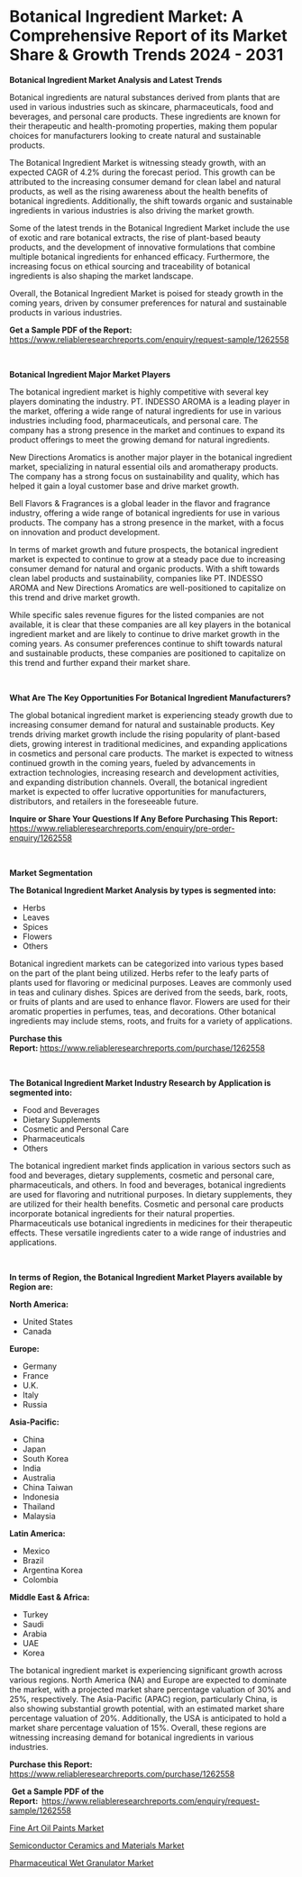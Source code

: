 <p><h1>Botanical Ingredient Market: A Comprehensive Report of its Market Share & Growth Trends 2024 - 2031</h1></p><p><strong>Botanical Ingredient Market Analysis and Latest Trends</strong></p>
<p><p>Botanical ingredients are natural substances derived from plants that are used in various industries such as skincare, pharmaceuticals, food and beverages, and personal care products. These ingredients are known for their therapeutic and health-promoting properties, making them popular choices for manufacturers looking to create natural and sustainable products.</p><p>The Botanical Ingredient Market is witnessing steady growth, with an expected CAGR of 4.2% during the forecast period. This growth can be attributed to the increasing consumer demand for clean label and natural products, as well as the rising awareness about the health benefits of botanical ingredients. Additionally, the shift towards organic and sustainable ingredients in various industries is also driving the market growth.</p><p>Some of the latest trends in the Botanical Ingredient Market include the use of exotic and rare botanical extracts, the rise of plant-based beauty products, and the development of innovative formulations that combine multiple botanical ingredients for enhanced efficacy. Furthermore, the increasing focus on ethical sourcing and traceability of botanical ingredients is also shaping the market landscape.</p><p>Overall, the Botanical Ingredient Market is poised for steady growth in the coming years, driven by consumer preferences for natural and sustainable products in various industries.</p></p>
<p><strong>Get a Sample PDF of the Report:&nbsp;</strong> <a href="https://www.reliableresearchreports.com/enquiry/request-sample/1262558">https://www.reliableresearchreports.com/enquiry/request-sample/1262558</a></p>
<p>&nbsp;</p>
<p><strong>Botanical Ingredient Major Market Players</strong></p>
<p><p>The botanical ingredient market is highly competitive with several key players dominating the industry. PT. INDESSO AROMA is a leading player in the market, offering a wide range of natural ingredients for use in various industries including food, pharmaceuticals, and personal care. The company has a strong presence in the market and continues to expand its product offerings to meet the growing demand for natural ingredients.</p><p>New Directions Aromatics is another major player in the botanical ingredient market, specializing in natural essential oils and aromatherapy products. The company has a strong focus on sustainability and quality, which has helped it gain a loyal customer base and drive market growth.</p><p>Bell Flavors & Fragrances is a global leader in the flavor and fragrance industry, offering a wide range of botanical ingredients for use in various products. The company has a strong presence in the market, with a focus on innovation and product development.</p><p>In terms of market growth and future prospects, the botanical ingredient market is expected to continue to grow at a steady pace due to increasing consumer demand for natural and organic products. With a shift towards clean label products and sustainability, companies like PT. INDESSO AROMA and New Directions Aromatics are well-positioned to capitalize on this trend and drive market growth.</p><p>While specific sales revenue figures for the listed companies are not available, it is clear that these companies are all key players in the botanical ingredient market and are likely to continue to drive market growth in the coming years. As consumer preferences continue to shift towards natural and sustainable products, these companies are positioned to capitalize on this trend and further expand their market share.</p></p>
<p>&nbsp;</p>
<p><strong>What Are The Key Opportunities For Botanical Ingredient Manufacturers?</strong></p>
<p><p>The global botanical ingredient market is experiencing steady growth due to increasing consumer demand for natural and sustainable products. Key trends driving market growth include the rising popularity of plant-based diets, growing interest in traditional medicines, and expanding applications in cosmetics and personal care products. The market is expected to witness continued growth in the coming years, fueled by advancements in extraction technologies, increasing research and development activities, and expanding distribution channels. Overall, the botanical ingredient market is expected to offer lucrative opportunities for manufacturers, distributors, and retailers in the foreseeable future.</p></p>
<p><strong>Inquire or Share Your Questions If Any Before Purchasing This Report:</strong> <a href="https://www.reliableresearchreports.com/enquiry/pre-order-enquiry/1262558">https://www.reliableresearchreports.com/enquiry/pre-order-enquiry/1262558</a></p>
<p>&nbsp;</p>
<p><strong>Market Segmentation</strong></p>
<p><strong>The Botanical Ingredient Market Analysis by types is segmented into:</strong></p>
<p><ul><li>Herbs</li><li>Leaves</li><li>Spices</li><li>Flowers</li><li>Others</li></ul></p>
<p><p>Botanical ingredient markets can be categorized into various types based on the part of the plant being utilized. Herbs refer to the leafy parts of plants used for flavoring or medicinal purposes. Leaves are commonly used in teas and culinary dishes. Spices are derived from the seeds, bark, roots, or fruits of plants and are used to enhance flavor. Flowers are used for their aromatic properties in perfumes, teas, and decorations. Other botanical ingredients may include stems, roots, and fruits for a variety of applications.</p></p>
<p><strong>Purchase this Report:&nbsp;</strong><a href="https://www.reliableresearchreports.com/purchase/1262558">https://www.reliableresearchreports.com/purchase/1262558</a></p>
<p>&nbsp;</p>
<p><strong>The Botanical Ingredient Market Industry Research by Application is segmented into:</strong></p>
<p><ul><li>Food and Beverages</li><li>Dietary Supplements</li><li>Cosmetic and Personal Care</li><li>Pharmaceuticals</li><li>Others</li></ul></p>
<p><p>The botanical ingredient market finds application in various sectors such as food and beverages, dietary supplements, cosmetic and personal care, pharmaceuticals, and others. In food and beverages, botanical ingredients are used for flavoring and nutritional purposes. In dietary supplements, they are utilized for their health benefits. Cosmetic and personal care products incorporate botanical ingredients for their natural properties. Pharmaceuticals use botanical ingredients in medicines for their therapeutic effects. These versatile ingredients cater to a wide range of industries and applications.</p></p>
<p>&nbsp;</p>
<p><strong>In terms of Region, the Botanical Ingredient Market Players available by Region are:</strong></p>
<p>
    <p> <strong> North America: </strong>
        <ul>
            <li>United States</li>
            <li>Canada</li>
        </ul>
        </p> 
    <p> <strong> Europe: </strong>
        <ul>
            <li>Germany</li>
            <li>France</li>
            <li>U.K.</li>
            <li>Italy</li>
            <li>Russia</li>
        </ul>
        </p> 
    <p> <strong> Asia-Pacific: </strong>
        <ul>
            <li>China</li>
            <li>Japan</li>
            <li>South Korea</li>
            <li>India</li>
            <li>Australia</li>
            <li>China Taiwan</li>
            <li>Indonesia</li>
            <li>Thailand</li>
            <li>Malaysia</li>
        </ul>
        </p> 
    <p> <strong> Latin America: </strong>
        <ul>
            <li>Mexico</li>
            <li>Brazil</li>
            <li>Argentina Korea</li>
            <li>Colombia</li>
        </ul>
        </p> 
    <p> <strong> Middle East & Africa: </strong>
        <ul>
            <li>Turkey</li>
            <li>Saudi</li>
            <li>Arabia</li>
            <li>UAE</li>
            <li>Korea</li>
        </ul>
    </p>
    </p>
<p><p>The botanical ingredient market is experiencing significant growth across various regions. North America (NA) and Europe are expected to dominate the market, with a projected market share percentage valuation of 30% and 25%, respectively. The Asia-Pacific (APAC) region, particularly China, is also showing substantial growth potential, with an estimated market share percentage valuation of 20%. Additionally, the USA is anticipated to hold a market share percentage valuation of 15%. Overall, these regions are witnessing increasing demand for botanical ingredients in various industries.</p></p>
<p><strong>Purchase this Report: </strong><a href="https://www.reliableresearchreports.com/purchase/1262558">https://www.reliableresearchreports.com/purchase/1262558</a></p>
<p>&nbsp;<strong>Get a Sample PDF of the Report:&nbsp;&nbsp;</strong><a href="https://www.reliableresearchreports.com/enquiry/request-sample/1262558">https://www.reliableresearchreports.com/enquiry/request-sample/1262558</a></p>
<p><strong></strong></p>
<p><p><a href="https://github.com/RickHolmes3/Market-Research-Report-List-3/blob/main/fine-art-oil-paints-market.md">Fine Art Oil Paints Market</a></p><p><a href="https://view.publitas.com/reportprime-1/semiconductor-ceramics-and-materials-market-size-growth-and-forecast-from-2023-2030/">Semiconductor Ceramics and Materials Market</a></p><p><a href="https://view.publitas.com/reportprime-1/insights-into-pharmaceutical-wet-granulator-market-size-analysing-market-share-trends-and-growth-from-2023-to-2030/">Pharmaceutical Wet Granulator Market</a></p></p>